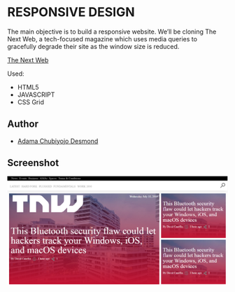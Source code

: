 # RESPONSIVE DESIGN

The main objective is to build a responsive website. We’ll be cloning The Next Web, a tech-focused magazine which uses media queries to gracefully degrade their site as the window size is reduced.

[The Next Web ](https://thenextweb.com)

Used:
 * HTML5
 * JAVASCRIPT
 * CSS Grid
 
 
 
## Author

 * [Adama Chubiyojo Desmond](https://github.com/kobiyoyo)


## Screenshot

![screenshot](images/screenshot.png) 

